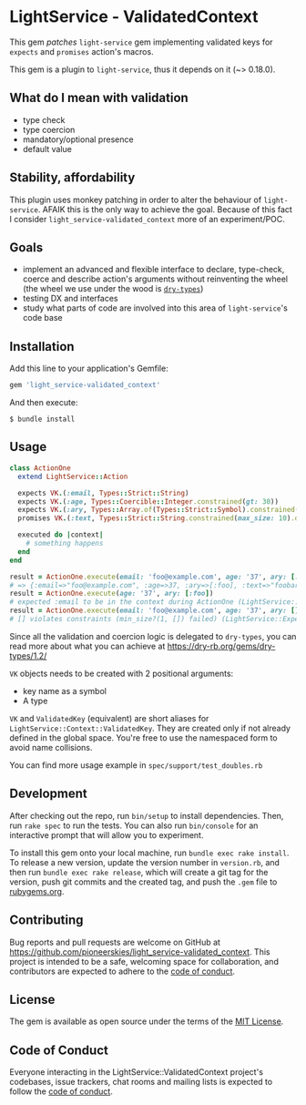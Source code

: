 # LightService - ValidatedContext

This gem _patches_ `light-service` gem implementing validated keys
for `expects` and `promises` action's macros.

This gem is a plugin to `light-service`, thus it depends on it (~> 0.18.0).

## What do I mean with validation

- type check
- type coercion
- mandatory/optional presence
- default value

## Stability, affordability

This plugin uses monkey patching in order to alter the behaviour of `light-service`.
AFAIK this is the only way to achieve the goal. Because of this fact I consider
`light_service-validated_context` more of an experiment/POC.

## Goals

- implement an advanced and flexible interface to declare,
type-check, coerce and describe action's arguments without reinventing the wheel (the wheel we use under the wood is [`dry-types`](https://dry-rb.org/gems/dry-types))
- testing DX and interfaces
- study what parts of code are involved into this area of `light-service`'s code base

## Installation

Add this line to your application's Gemfile:

```ruby
gem 'light_service-validated_context'
```

And then execute:

    $ bundle install

## Usage

```ruby
class ActionOne
  extend LightService::Action

  expects VK.(:email, Types::Strict::String)
  expects VK.(:age, Types::Coercible::Integer.constrained(gt: 30))
  expects VK.(:ary, Types::Array.of(Types::Strict::Symbol).constrained(min_size: 1))
  promises VK.(:text, Types::Strict::String.constrained(max_size: 10).default('foobar'))

  executed do |context|
    # something happens
  end
end

result = ActionOne.execute(email: 'foo@example.com', age: '37', ary: [:foo])
# => {:email=>"foo@example.com", :age=>37, :ary=>[:foo], :text=>"foobar"}
result = ActionOne.execute(age: '37', ary: [:foo])
# expected :email to be in the context during ActionOne (LightService::ExpectedKeysNotInContextError)
result = ActionOne.execute(email: 'foo@example.com', age: '37', ary: [])
# [] violates constraints (min_size?(1, []) failed) (LightService::ExpectedKeysNotInContextError)
```

Since all the validation and coercion logic is delegated to `dry-types`, you can
read more about what you can achieve at https://dry-rb.org/gems/dry-types/1.2/

`VK` objects needs to be created with 2 positional arguments:

- key name as a symbol
- A type

`VK` and `ValidatedKey` (equivalent) are short aliases for `LightService::Context::ValidatedKey`.
They are created only if not already defined in the global space. You're free to use the namespaced
form to avoid name collisions.

You can find more usage example in `spec/support/test_doubles.rb`

## Development

After checking out the repo, run `bin/setup` to install dependencies. Then, run `rake spec` to run the tests. You can also run `bin/console` for an interactive prompt that will allow you to experiment.

To install this gem onto your local machine, run `bundle exec rake install`. To release a new version, update the version number in `version.rb`, and then run `bundle exec rake release`, which will create a git tag for the version, push git commits and the created tag, and push the `.gem` file to [rubygems.org](https://rubygems.org).

## Contributing

Bug reports and pull requests are welcome on GitHub at https://github.com/pioneerskies/light_service-validated_context. This project is intended to be a safe, welcoming space for collaboration, and contributors are expected to adhere to the [code of conduct](https://github.com/pioneerskies/light_service-validated_context/blob/main/CODE_OF_CONDUCT.md).

## License

The gem is available as open source under the terms of the [MIT License](https://opensource.org/licenses/MIT).

## Code of Conduct

Everyone interacting in the LightService::ValidatedContext project's codebases, issue trackers, chat rooms and mailing lists is expected to follow the [code of conduct](https://github.com/pioneerskies/light_service-validated_context/blob/main/CODE_OF_CONDUCT.md).
